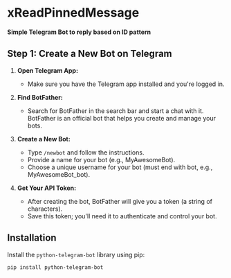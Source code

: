 # xReadPinnedMessage

**Simple Telegram Bot to reply based on ID pattern**

## Step 1: Create a New Bot on Telegram

1. **Open Telegram App:**
   - Make sure you have the Telegram app installed and you're logged in.

2. **Find BotFather:**
   - Search for BotFather in the search bar and start a chat with it.
     BotFather is an official bot that helps you create and manage your bots.

3. **Create a New Bot:**
   - Type `/newbot` and follow the instructions.
   - Provide a name for your bot (e.g., MyAwesomeBot).
   - Choose a unique username for your bot (must end with bot, e.g., MyAwesomeBot_bot).

4. **Get Your API Token:**
   - After creating the bot, BotFather will give you a token (a string of characters).
   - Save this token; you'll need it to authenticate and control your bot.

## Installation

Install the `python-telegram-bot` library using pip:

```bash
pip install python-telegram-bot
